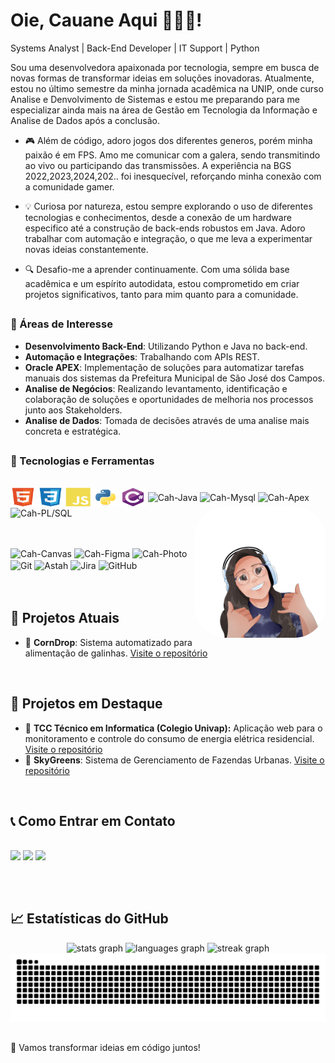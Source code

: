 # Oie, Cauane Aqui 🙋🏼‍♀️!
Systems Analyst | Back-End Developer | IT Support | Python

Sou uma desenvolvedora apaixonada por tecnologia, sempre em busca de novas formas de transformar ideias em soluções inovadoras. Atualmente, estou no último semestre da minha jornada acadêmica na UNIP, onde curso Analise e Denvolvimento de Sistemas e estou me preparando para me especializar ainda mais na área de Gestão em Tecnologia da Informação e Analise de Dados após a conclusão.

- 🎮 Além de código, adoro jogos dos diferentes generos, porém minha paixão é em FPS. Amo me comunicar com a galera, sendo transmitindo ao vivo ou participando das transmissões. A experiência na BGS 2022,2023,2024,202.. foi inesquecível, reforçando minha conexão com a comunidade gamer.

- 💡 Curiosa por natureza, estou sempre explorando o uso de diferentes tecnologias e conhecimentos, desde a conexão de um hardware especifico até a construção de back-ends robustos em Java. Adoro trabalhar com automação e integração, o que me leva a experimentar novas ideias constantemente.

- 🔍 Desafio-me a aprender continuamente. Com uma sólida base acadêmica e um espírito autodidata, estou comprometido em criar projetos significativos, tanto para mim quanto para a comunidade.

##

### 🚀 Áreas de Interesse 
 - **Desenvolvimento Back-End**: Utilizando Python e Java no back-end.
 - **Automação e Integrações**: Trabalhando com APIs REST.
 - **Oracle APEX**: Implementação de soluções para automatizar tarefas manuais dos sistemas da Prefeitura Municipal de São José dos Campos.
 - **Analise de Negócios**: Realizando levantamento, identificação e colaboração de soluções e oportunidades de melhoria nos processos junto aos Stakeholders.
 - **Analise de Dados**: Tomada de decisões através de uma analise mais concreta e estratégica.

##

### 🔧 Tecnologias e Ferramentas 

  <div style="display: inline_block"><br>
    <img align="center" alt="Cah-HTML" height="30" width="40" src="https://raw.githubusercontent.com/devicons/devicon/master/icons/html5/html5-original.svg">
    <img align="center" alt="Cah-CSS" height="30" width="40" src="https://raw.githubusercontent.com/devicons/devicon/master/icons/css3/css3-original.svg">
    <img align="center" alt="Cah-Js" height="30" width="40" src="https://raw.githubusercontent.com/devicons/devicon/master/icons/javascript/javascript-plain.svg">
    <img align="center" alt="Cah-Python" height="30" width="40" src="https://raw.githubusercontent.com/devicons/devicon/master/icons/python/python-original.svg">
    <img align="center" alt="Cah-Csharp" height="30" width="40" src="https://raw.githubusercontent.com/devicons/devicon/master/icons/csharp/csharp-original.svg">
    <img align="center" alt="Cah-Java" height="30" width="40" src="https://cdn.jsdelivr.net/gh/devicons/devicon/icons/java/java-original.svg">
    <img align="center" alt="Cah-Mysql" height="30" width="40" src="https://cdn.jsdelivr.net/gh/devicons/devicon/icons/mysql/mysql-original.svg">
    <img align="center" alt="Cah-Apex" height="30" width="40" src="https://www.svgrepo.com/show/355152/oracle.svg">
    <img align="center" alt="Cah-PL/SQL" height="30" width="40" src="https://www.svgrepo.com/show/373980/plsql.svg">
    <img align="right" alt="Cah-pic" height="210" style="border-radius:50px;" src="https://github.com/CauaneOliveira/CauaneOliveira/blob/main/img/PANDIS_SEM_FUNDO.png">
  </div>
  
  ##
  
  <div style="display: inline_block"><br>
    <img align="center" alt="Cah-Canvas" height="30" width="40" src="https://cdn.jsdelivr.net/gh/devicons/devicon/icons/canva/canva-original.svg">
    <img align="center" alt="Cah-Figma" height="30" width="40" src="https://cdn.jsdelivr.net/gh/devicons/devicon/icons/figma/figma-original.svg">
    <img align="center" alt="Cah-Photo" height="30" width="40" src="https://cdn.jsdelivr.net/gh/devicons/devicon/icons/photoshop/photoshop-plain.svg">
    <img align="center" alt="Git" height="30" width="40" src="https://www.svgrepo.com/show/452210/git.svg">
    <img align="center" alt="Astah" height="30" width="40" src="https://www.svgrepo.com/show/196143/hierarchical-structure-diagram.svg">
    <img align="center" alt="Jira" height="30" width="40" src="https://www.svgrepo.com/show/353935/jira.svg">
    <img align="center" alt="GitHub" height="30" width="40" src="https://www.svgrepo.com/show/475654/github-color.svg">
  </div>

<br>
<br>

## 🌱 Projetos Atuais 
  - 🌱 **CornDrop**: Sistema automatizado para alimentação de galinhas. [Visite o repositório](https://github.com/CauaneOliveira/CornDrop)
 

<br>

## 📂 Projetos em Destaque 
 - 📂 **TCC Técnico em Informatica (Colegio Univap):** Aplicação web para o monitoramento e controle do consumo de energia elétrica residencial. [Visite o repositório](https://github.com/CauaneOliveira/monitoramento_energia)
 - 📂 **SkyGreens**: Sistema de Gerenciamento de Fazendas Urbanas. [Visite o repositório](https://github.com/SkyGreens/SkyGreens)
  
<br>

## 📞 Como Entrar em Contato 
  
 <br>
<div> 
  <a href="https://www.linkedin.com/in/cauanegoliveira" target="_blank"><img src="https://img.shields.io/badge/-LinkedIn-%230077B5?style=for-the-badge&logo=linkedin&logoColor=white" target="_blank"></a> 
  <a href="https://instagram.com/cauaneooliveira" target="_blank"><img src="https://img.shields.io/badge/-Instagram-%23E4405F?style=for-the-badge&logo=instagram&logoColor=white" target="_blank"></a>
  <a href = "mailto:cauaneoliveira321@gmail.com"><img src="https://img.shields.io/badge/-Gmail-%23333?style=for-the-badge&logo=gmail&logoColor=white" target="_blank"></a>
  
</div>

##

<br>

## 📈 Estatísticas do GitHub
<div align="center">
  <img src="https://github-readme-stats.vercel.app/api?username=CauaneOliveira&hide_title=false&hide_rank=false&show_icons=true&include_all_commits=true&count_private=true&disable_animations=false&theme=default&locale=en&hide_border=false&order=1" height="150" alt="stats graph"  />
  <img src="https://github-readme-stats.vercel.app/api/top-langs?username=CauaneOliveira&locale=en&hide_title=false&layout=compact&card_width=320&langs_count=5&theme=default&hide_border=false&order=2" height="150" alt="languages graph"  />
  <img src="https://streak-stats.demolab.com?user=CauaneOliveira&locale=en&mode=daily&theme=default&hide_border=false&border_radius=5&order=3" height="150" alt="streak graph"  />
</div>

<picture>
  <source media="(prefers-color-scheme: dark)" srcset="https://raw.githubusercontent.com/CauaneOliveira/CauaneOliveira/output/github-contribution-grid-snake-dark.svg">
  <source media="(prefers-color-scheme: light)" srcset="https://raw.githubusercontent.com/CauaneOliveira/CauaneOliveira/output/github-contribution-grid-snake.svg">
  <img alt="github contribution grid snake animation" src="https://raw.githubusercontent.com/CauaneOliveira/CauaneOliveira/output/github-contribution-grid-snake.svg">
</picture>

<br>

##
🚀 Vamos transformar ideias em código juntos!
